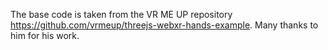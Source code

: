The base code is taken from the VR ME UP repository https://github.com/vrmeup/threejs-webxr-hands-example. Many thanks to him for his work.